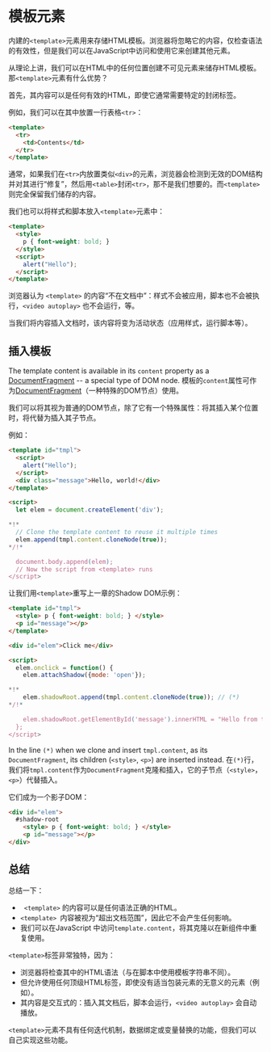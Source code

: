 
# 模板元素

内建的`<template>`元素用来存储HTML模板。浏览器将忽略它的内容，仅检查语法的有效性，但是我们可以在JavaScript中访问和使用它来创建其他元素。

从理论上讲，我们可以在HTML中的任何位置创建不可见元素来储存HTML模板。那`<template>`元素有什么优势？

首先，其内容可以是任何有效的HTML，即使它通常需要特定的封闭标签。

例如，我们可以在其中放置一行表格`<tr>`：
```html
<template>
  <tr>
    <td>Contents</td>
  </tr>
</template>
```

通常，如果我们在`<tr>`内放置类似`<div>`的元素，浏览器会检测到无效的DOM结构并对其进行“修复”，然后用`<table>`封闭`<tr>`，那不是我们想要的。而`<template>`则完全保留我们储存的内容。

我们也可以将样式和脚本放入`<template>`元素中：

```html
<template>
  <style>
    p { font-weight: bold; }
  </style>
  <script>
    alert("Hello");
  </script>
</template>
```

浏览器认为 `<template>` 的内容“不在文档中”：样式不会被应用，脚本也不会被执行，`<video autoplay>` 也不会运行，等。

当我们将内容插入文档时，该内容将变为活动状态（应用样式，运行脚本等）。

## 插入模板

The template content is available in its `content` property as a [DocumentFragment](info:modifying-document#document-fragment) -- a special type of DOM node.
模板的`content`属性可作为[DocumentFragment](info:modifying-document#document-fragment)（一种特殊的DOM节点）使用。

我们可以将其视为普通的DOM节点，除了它有一个特殊属性：将其插入某个位置时，将代替为插入其子节点。

例如：

```html run
<template id="tmpl">
  <script>
    alert("Hello");
  </script>
  <div class="message">Hello, world!</div>
</template>

<script>
  let elem = document.createElement('div');

*!*
  // Clone the template content to reuse it multiple times
  elem.append(tmpl.content.cloneNode(true));
*/!*

  document.body.append(elem);
  // Now the script from <template> runs
</script>
```

让我们用`<template>`重写上一章的Shadow DOM示例：

```html run untrusted autorun="no-epub" height=60
<template id="tmpl">
  <style> p { font-weight: bold; } </style>
  <p id="message"></p>
</template>

<div id="elem">Click me</div>

<script>
  elem.onclick = function() {
    elem.attachShadow({mode: 'open'});

*!*
    elem.shadowRoot.append(tmpl.content.cloneNode(true)); // (*)
*/!*

    elem.shadowRoot.getElementById('message').innerHTML = "Hello from the shadows!";
  };
</script>
```

In the line `(*)` when we clone and insert `tmpl.content`, as its `DocumentFragment`, its children (`<style>`, `<p>`) are inserted instead.
在`(*)`行，我们将`tmpl.content`作为`DocumentFragment`克隆和插入，它的子节点（`<style>`，`<p>`）代替插入。

它们成为一个影子DOM：

```html
<div id="elem">
  #shadow-root
    <style> p { font-weight: bold; } </style>
    <p id="message"></p>
</div>
```

## 总结

总结一下：

* ` <template>` 的内容可以是任何语法正确的HTML。
* `<template> `内容被视为“超出文档范围”，因此它不会产生任何影响。
* 我们可以在JavaScript 中访问`template.content`，将其克隆以在新组件中重复使用。

`<template>`标签非常独特，因为：

* 浏览器将检查其中的HTML语法（与在脚本中使用模板字符串不同）。
* 但允许使用任何顶级HTML标签，即使没有适当包装元素的无意义的元素（例如<tr>）。
* 其内容是交互式的：插入其文档后，脚本会运行，`<video autoplay>` 会自动播放。

`<template>`元素不具有任何迭代机制，数据绑定或变量替换的功能，但我们可以自己实现这些功能。
